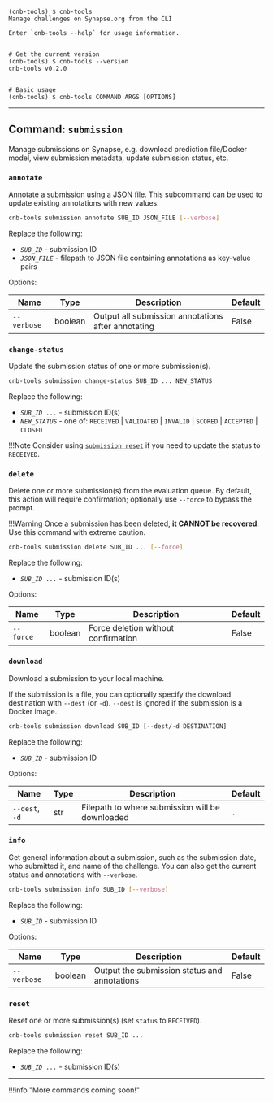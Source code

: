 <!--termynal -->

```
(cnb-tools) $ cnb-tools
Manage challenges on Synapse.org from the CLI

Enter `cnb-tools --help` for usage information.


# Get the current version
(cnb-tools) $ cnb-tools --version
cnb-tools v0.2.0


# Basic usage
(cnb-tools) $ cnb-tools COMMAND ARGS [OPTIONS]
```

---

## Command: `submission`

Manage submissions on Synapse, e.g. download prediction file/Docker model,
view submission metadata, update submission status, etc.

### `annotate`

Annotate a submission using a JSON file. This subcommand can be used to update
existing annotations with new values.

```bash
cnb-tools submission annotate SUB_ID JSON_FILE [--verbose]
```

Replace the following:

- _`SUB_ID`_ - submission ID
- _`JSON_FILE`_ - filepath to JSON file containing annotations as
  key-value pairs

Options:

Name | Type | Description | Default
--|--|--|--
`--verbose` | boolean | Output all submission annotations after annotating | False

### `change-status`

Update the submission status of one or more submission(s).

```bash
cnb-tools submission change-status SUB_ID ... NEW_STATUS
```

Replace the following:

- _`SUB_ID ...`_ - submission ID(s)
- _`NEW_STATUS`_ - one of: `RECEIVED` | `VALIDATED` | `INVALID` | `SCORED` |
  `ACCEPTED` | `CLOSED`

!!!Note
    Consider using [`submission reset`](#reset) if you need to update the status to
    `RECEIVED`.

### `delete`

Delete one or more submission(s) from the evaluation queue. By default,
this action will require confirmation; optionally use `--force` to bypass
the prompt.

!!!Warning
    Once a submission has been deleted, **it CANNOT be recovered**. Use this
    command with extreme caution.

```bash
cnb-tools submission delete SUB_ID ... [--force]
```

Replace the following:

- _`SUB_ID ...`_ - submission ID(s)

Options:

Name | Type | Description | Default
--|--|--|--
`--force` | boolean | Force deletion without confirmation | False

### `download`

Download a submission to your local machine.

If the submission is a file, you can optionally specify the download destination
with `--dest` (or `-d`). `--dest` is ignored if the submission is a Docker image.

```bash
cnb-tools submission download SUB_ID [--dest/-d DESTINATION]
```

Replace the following:

- _`SUB_ID`_ - submission ID

Options:

Name | Type | Description | Default
--|--|--|--
`--dest`, `-d` | str  | Filepath to where submission will be downloaded | `.`

### `info`

Get general information about a submission, such as the submission date, who
submitted it, and name of the challenge. You can also get the current status
and annotations with `--verbose`.

```bash
cnb-tools submission info SUB_ID [--verbose]
```

Replace the following:

- _`SUB_ID`_ - submission ID

Options:

Name | Type | Description | Default
--|--|--|--
`--verbose` | boolean | Output the submission status and annotations | False

### `reset`

Reset one or more submission(s) (set `status` to `RECEIVED`).

```bash
cnb-tools submission reset SUB_ID ...
```

Replace the following:

- _`SUB_ID ...`_ - submission ID(s)

---

!!!info "More commands coming soon!"
